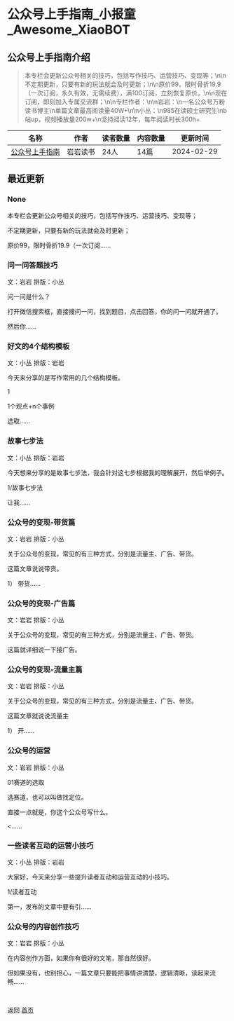 # 公众号上手指南_小报童_Awesome_XiaoBOT

## 公众号上手指南介绍
> 本专栏会更新公众号相关的技巧，包括写作技巧、运营技巧、变现等；\n\n不定期更新，只要有新的玩法就会及时更新；\n\n原价99，限时骨折19.9（一次订阅，永久有效，无需续费），满100订阅，立刻恢复原价。\n\n现在订阅，即刻加入专属交流群；\n\n专栏作者：\n\n岩岩：\n一名公众号万粉读书博主\n单篇文章最高阅读量40W+\n\n小丛：\n985在读硕士研究生\nb站up，视频播放量200w+\n坚持阅读12年，每年阅读时长300h+  
  


|名称|作者|读者数量|内容数量|更新时间|
|---|---|---|---|---|
|[公众号上手指南](https://xiaobot.net/p/xcwithyygds?refer=9c3f1c95-a052-465a-9902-f6d75080262a)|岩岩读书|24人|14篇|2024-02-29|

## 最近更新
### None

本专栏会更新公众号相关的技巧，包括写作技巧、运营技巧、变现等；

不定期更新，只要有新的玩法就会及时更新；

原价99，限时骨折19.9（一次订阅......

### 问一问答题技巧

文：岩岩 排版：小丛

问一问是什么？

打开微信搜索框，直接搜问一问，找到题目，点击回答，你的问一问就开通了。

然后你......

### 好文的4个结构模板

文：小丛 排版：岩岩

今天来分享的是写作常用的几个结构模板。

1

1个观点+n个事例

选取......

### 故事七步法

文：小丛 排版：岩岩

今天想来分享的是故事七步法，我会针对这七步根据我的理解展开，然后举例子。

1/故事七步法

让我......

### 公众号的变现-带货篇

文：岩岩 排版：小丛

关于公众号的变现，常见的有三种方式，分别是流量主、广告、带货。

这篇文章说说带货。

1） 带货......

### 公众号的变现-广告篇

文：岩岩 排版：小丛

关于公众号的变现，常见的有三种方式，分别是流量主、广告、带货。

这篇就详细说一下接广告。

### 公众号的变现-流量主篇

文：岩岩 排版：小丛

关于公众号的变现，常见的有三种方式，分别是流量主、广告、带货。

这篇文章就说说流量主

1） 开......

### 公众号的运营

文：岩岩 排版：小丛

01赛道的选取

选赛道，也可以叫做找定位。

直接一点就是，你这个公众号写什么。

<......

### 一些读者互动的运营小技巧

文：小丛 排版：岩岩

大家好，今天来分享一些提升读者互动和运营互动的小技巧。

1/读者互动

第一，发布的文章中要有引......

### 公众号的内容创作技巧

文：岩岩 排版：小丛

在内容创作方面，如果你有很好的文笔，那自然很好。

但如果没有，也别担心，一篇文章只要能把事情讲清楚，逻辑清晰，读起来流畅......


<a href="https://github.com/Reno9527/awesome-xiaobot" style="color: white; text-decoration: none;">awesome-xiaobot</a>

返回 [首页](../README.md)
